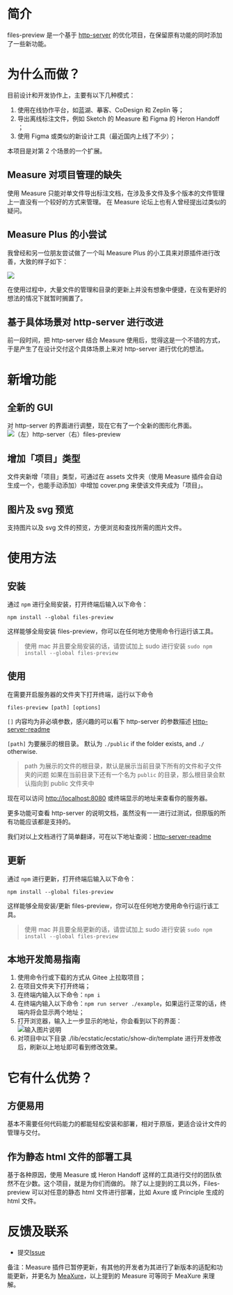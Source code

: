 # 简介

files-preview 是一个基于 [http-server](https://github.com/http-party/http-server) 的优化项目，在保留原有功能的同时添加了一些新功能。

# 为什么而做？

目前设计和开发协作上，主要有以下几种模式：

1. 使用在线协作平台，如蓝湖、摹客、CoDesign 和 Zeplin 等；
2. 导出离线标注文件，例如 Sketch 的 Measure 和 Figma 的 Heron Handoff ；
3. 使用 Figma 或类似的新设计工具（最近国内上线了不少）；

本项目是对第 2 个场景的一个扩展。

## Measure 对项目管理的缺失

使用 Measure 只能对单文件导出标注文档，在涉及多文件及多个版本的文件管理上一直没有一个较好的方式来管理。
在 Measure 论坛上也有人曾经提出过类似的疑问。

## Measure Plus 的小尝试

我曾经和另一位朋友尝试做了一个叫 Measure Plus 的小工具来对原插件进行改善，大致的样子如下：

![](https://gitee.com/Jioho/img/raw/master/knowledge/20210724194101.jpg)

在使用过程中，大量文件的管理和目录的更新上并没有想象中便捷，在没有更好的想法的情况下就暂时搁置了。

## 基于具体场景对 http-server 进行改进

前一段时间，把 http-server 结合 Measure 使用后，觉得这是一个不错的方式，于是产生了在设计交付这个具体场景上来对 http-server 进行优化的想法。

# 新增功能

## 全新的 GUI

对 http-server 的界面进行调整，现在它有了一个全新的图形化界面。
![（左）http-server（右）files-preview](https://images.gitee.com/uploads/images/2021/0816/000817_6b47ae35_8421994.png "Frame 11.png")

## 增加「项目」类型

文件夹新增「项目」类型，可通过在 assets 文件夹（使用 Measure 插件会自动生成一个，也能手动添加）中增加 cover.png 来使该文件夹成为「项目」。

## 图片及 svg 预览

支持图片以及 svg 文件的预览，方便浏览和查找所需的图片文件。

# 使用方法

## 安装

通过 `npm` 进行全局安装，打开终端后输入以下命令：

```
npm install --global files-preview
```

这样能够全局安装 files-preview，你可以在任何地方使用命令行运行该工具。

> 使用 mac 并且要全局安装的话，请尝试加上 sudo 进行安装 `sudo npm install --global files-preview`

## 使用

在需要开启服务器的文件夹下打开终端，运行以下命令

```
files-preview [path] [options]
```

`[]` 内容均为非必填参数，感兴趣的可以看下 http-server 的参数描述 [Http-server-readme](./Http-server-readme.md)

`[path]` 为要展示的根目录。 默认为 `./public` if the folder exists, and `./` otherwise.

> path 为展示的文件的根目录，默认是展示当前目录下所有的文件和子文件夹的问题
> 如果在当前目录下还有一个名为 `public` 的目录，那么根目录会默认指向到 public 文件夹中

现在可以访问 [http://localhost:8080](http://localhost:8080/) 或终端显示的地址来查看你的服务器。

更多功能可查看 http-server 的说明文档，虽然没有一一进行过测试，但原版的所有功能应该都是支持的。

我们对以上文档进行了简单翻译，可在以下地址查阅：[Http-server-readme](./Http-server-readme.md)

## 更新

通过 `npm` 进行更新，打开终端后输入以下命令：

```
npm install --global files-preview
```

这样能够全局安装/更新 files-preview，你可以在任何地方使用命令行运行该工具。

> 使用 mac 并且要全局更新的话，请尝试加上 sudo 进行安装 `sudo npm install --global files-preview`

## 本地开发简易指南
1. 使用命令行或下载的方式从 Gitee 上拉取项目；
2. 在项目文件夹下打开终端；
3. 在终端内输入以下命令：`npm i`
4. 在终端内输入以下命令：`npm run server ./example`，如果运行正常的话，终端内将会显示两个地址；
5. 打开浏览器，输入上一步显示的地址，你会看到以下的界面：
![输入图片说明](https://images.gitee.com/uploads/images/2021/0816/001818_0164e7a2_8421994.png "Frame 12.png")
6. 对项目中以下目录 ./lib/ecstatic/ecstatic/show-dir/template 进行开发修改后，刷新以上地址即可看到修改效果。

# 它有什么优势？

## 方便易用

基本不需要任何代码能力的都能轻松安装和部署，相对于原版，更适合设计文件的管理与交付。

## 作为静态 html 文件的部署工具

基于各种原因，使用 Measure 或 Heron Handoff 这样的工具进行交付的团队依然不在少数。这个项目，就是为你们而做的。
除了以上提到的工具以外，Files-preview 可以对任意的静态 html 文件进行部署，比如 Axure 或 Principle 生成的 html 文件。

# 反馈及联系

- 提交[Issue](https://gitee.com/Jioho/files-preview/issues)

备注：Measure 插件已暂停更新，有其他的开发者为其进行了新版本的适配和功能更新，并更名为 [MeaXure](https://gitee.com/Jioho/sketch-meaxure)，以上提到的 Measure 可等同于 MeaXure 来理解。
